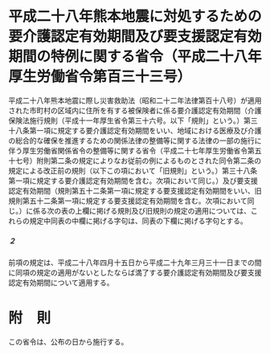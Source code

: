 # 平成二十八年熊本地震に対処するための要介護認定有効期間及び要支援認定有効期間の特例に関する省令（平成二十八年厚生労働省令第百三十三号）
平成二十八年熊本地震に際し災害救助法（昭和二十二年法律第百十八号）が適用された市町村の区域内に住所を有する被保険者に係る要介護認定有効期間（介護保険法施行規則（平成十一年厚生省令第三十六号。以下「規則」という。）第三十八条第一項に規定する要介護認定有効期間をいい、地域における医療及び介護の総合的な確保を推進するための関係法律の整備等に関する法律の一部の施行に伴う厚生労働省関係省令の整備等に関する省令（平成二十七年厚生労働省令第五十七号）附則第二条の規定によりなお従前の例によるものとされた同令第二条の規定による改正前の規則（以下この項において「旧規則」という。）第三十八条第一項に規定する要介護認定有効期間を含む。次項において同じ。）及び要支援認定有効期間（規則第五十二条第一項に規定する要支援認定有効期間をいい、旧規則第五十二条第一項に規定する要支援認定有効期間を含む。次項において同じ。）に係る次の表の上欄に掲げる規則及び旧規則の規定の適用については、これらの規定中同表の中欄に掲げる字句は、同表の下欄に掲げる字句とする。
##### ２
前項の規定は、平成二十八年四月十五日から平成二十九年三月三十一日までの間に同項の規定の適用がないとしたならば満了する要介護認定有効期間及び要支援認定有効期間について適用する。
# 附　則
この省令は、公布の日から施行する。
